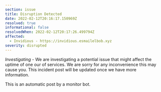```yaml
---
section: issue
title: Disruption Detected
date: 2022-02-12T20:16:17.150969Z
resolved: true
informational: false
resolvedWhen: 2022-02-12T20:17:26.499794Z
affected:
  - Invidious - https://invidious.esmailelbob.xyz
severity: disrupted
---
```

*Investigating* - We are investigating a potential issue that might affect the uptime of one our of services. We are sorry for any inconvenience this may cause you. This incident post will be updated once we have more information.

This is an automatic post by a monitor bot.
        